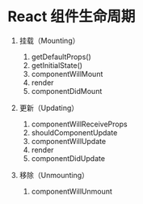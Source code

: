 # React 组件生命周期

1. 挂载（Mounting）

    1. getDefaultProps()
    2. getInitialState()
    3. componentWillMount
    4. render
    5. componentDidMount

2. 更新（Updating）

    1. componentWillReceiveProps
    2. shouldComponentUpdate
    3. componentWillUpdate
    4. render
    5. componentDidUpdate

3. 移除（Unmounting）

    1. componentWillUnmount

